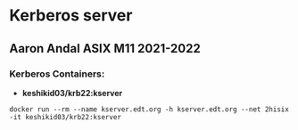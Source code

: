 # Kerberos server
## Aaron Andal ASIX M11 2021-2022


### Kerberos Containers:

 * **keshikid03/krb22:kserver** 

```
docker run --rm --name kserver.edt.org -h kserver.edt.org --net 2hisix -it keshikid03/krb22:kserver
```
